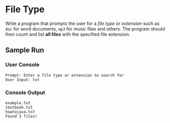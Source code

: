 # File Type
Write a program that prompts the user for a *file type* or *extension* such as `doc` for word documents, `mp3` for music files and others. The program should then count and list **all files** with the specified file extension.
## Sample Run
### User Console
```
Prompt: Enter a file type or extension to search for
User Input: txt
```
### Console Output
```
example.txt
textbook.txt
howtojava.txt
Found 3 files!
```

